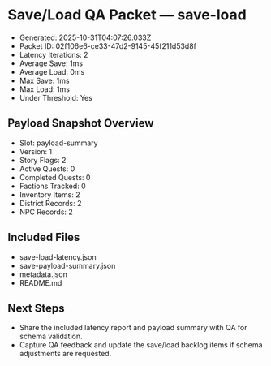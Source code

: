 # Save/Load QA Packet — save-load

- Generated: 2025-10-31T04:07:26.033Z
- Packet ID: 02f106e6-ce33-47d2-9145-45f211d53d8f
- Latency Iterations: 2
- Average Save: 1ms
- Average Load: 0ms
- Max Save: 1ms
- Max Load: 1ms
- Under Threshold: Yes

## Payload Snapshot Overview
- Slot: payload-summary
- Version: 1
- Story Flags: 2
- Active Quests: 0
- Completed Quests: 0
- Factions Tracked: 0
- Inventory Items: 2
- District Records: 2
- NPC Records: 2

## Included Files
- save-load-latency.json
- save-payload-summary.json
- metadata.json
- README.md

## Next Steps
- Share the included latency report and payload summary with QA for schema validation.
- Capture QA feedback and update the save/load backlog items if schema adjustments are requested.
